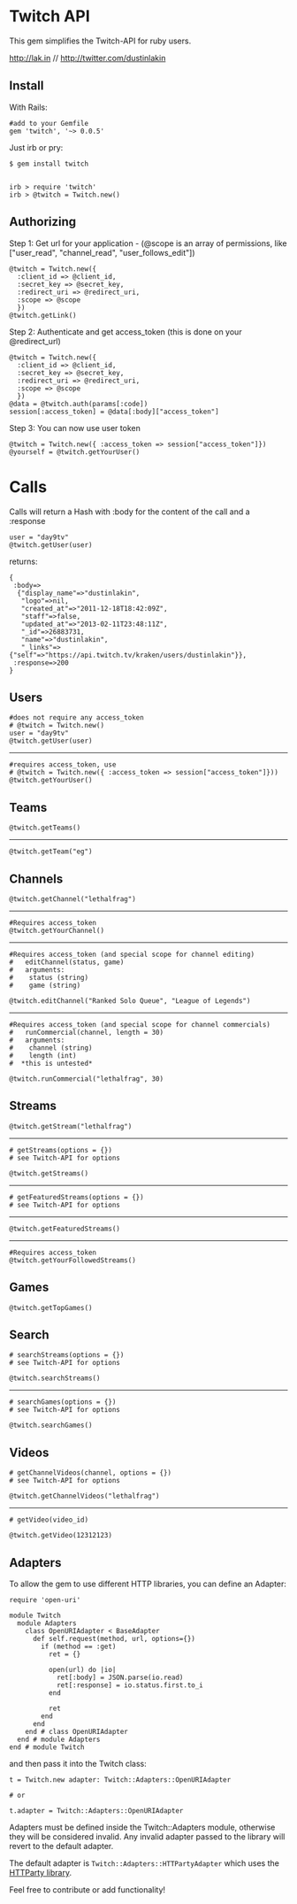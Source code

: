 Twitch API
==========

This gem simplifies the Twitch-API for ruby users.



http://lak.in // http://twitter.com/dustinlakin


Install
----------------

With Rails:

    #add to your Gemfile
    gem 'twitch', '~> 0.0.5'


Just irb or pry:

    $ gem install twitch


    irb > require 'twitch'
    irb > @twitch = Twitch.new()


Authorizing
----------------

Step 1: Get url for your application - (@scope is an array of permissions, like ["user\_read", "channel\_read", "user\_follows_edit"])


    @twitch = Twitch.new({
      :client_id => @client_id,
      :secret_key => @secret_key,
      :redirect_uri => @redirect_uri,
      :scope => @scope
      })
    @twitch.getLink()

Step 2: Authenticate and get access_token (this is done on your @redirect\_url)

    @twitch = Twitch.new({
      :client_id => @client_id,
      :secret_key => @secret_key,
      :redirect_uri => @redirect_uri,
      :scope => @scope
      })
    @data = @twitch.auth(params[:code])
    session[:access_token] = @data[:body]["access_token"]

Step 3: You can now use user token

    @twitch = Twitch.new({ :access_token => session["access_token"]})
    @yourself = @twitch.getYourUser()




Calls
===========

Calls will return a Hash with :body for the content of the call and a :response

    user = "day9tv"
    @twitch.getUser(user)

returns:

    {
     :body=>
      {"display_name"=>"dustinlakin",
       "logo"=>nil,
       "created_at"=>"2011-12-18T18:42:09Z",
       "staff"=>false,
       "updated_at"=>"2013-02-11T23:48:11Z",
       "_id"=>26883731,
       "name"=>"dustinlakin",
       "_links"=>{"self"=>"https://api.twitch.tv/kraken/users/dustinlakin"}},
     :response=>200
    }




Users
-----
    #does not require any access_token 
    # @twitch = Twitch.new() 
    user = "day9tv"
    @twitch.getUser(user)

----
    #requires access_token, use 
    # @twitch = Twitch.new({ :access_token => session["access_token"]}))
    @twitch.getYourUser()



Teams
-----
    @twitch.getTeams()

----
    @twitch.getTeam("eg")


Channels
-----
    @twitch.getChannel("lethalfrag")

----
    #Requires access_token
    @twitch.getYourChannel()

----
    #Requires access_token (and special scope for channel editing)
    #   editChannel(status, game)
    #   arguments:
    #    status (string)
    #    game (string)
    
    @twitch.editChannel("Ranked Solo Queue", "League of Legends")

----

    #Requires access_token (and special scope for channel commercials)
    #   runCommercial(channel, length = 30)
    #   arguments:
    #    channel (string)
    #    length (int)
    #  *this is untested*

    @twitch.runCommercial("lethalfrag", 30)
    

Streams
-----
    @twitch.getStream("lethalfrag")

  ----
    # getStreams(options = {})
    # see Twitch-API for options

    @twitch.getStreams()

----
    # getFeaturedStreams(options = {})
    # see Twitch-API for options

----
    @twitch.getFeaturedStreams()

----
    #Requires access_token
    @twitch.getYourFollowedStreams()


Games
-----
    @twitch.getTopGames()


Search
-----

    # searchStreams(options = {})
    # see Twitch-API for options

    @twitch.searchStreams()

 ----
    # searchGames(options = {})
    # see Twitch-API for options

    @twitch.searchGames()


Videos
-----

    # getChannelVideos(channel, options = {})
    # see Twitch-API for options

    @twitch.getChannelVideos("lethalfrag")

 ----
    # getVideo(video_id)

    @twitch.getVideo(12312123)

Adapters
-----

To allow the gem to use different HTTP libraries, you can define an Adapter:

    require 'open-uri' 

    module Twitch
      module Adapters
        class OpenURIAdapter < BaseAdapter
          def self.request(method, url, options={})
            if (method == :get)
              ret = {}

              open(url) do |io|
                ret[:body] = JSON.parse(io.read)
                ret[:response] = io.status.first.to_i
              end

              ret
            end
          end
        end # class OpenURIAdapter
      end # module Adapters
    end # module Twitch

and then pass it into the Twitch class:

    t = Twitch.new adapter: Twitch::Adapters::OpenURIAdapter

    # or

    t.adapter = Twitch::Adapters::OpenURIAdapter

Adapters must be defined inside the Twitch::Adapters module, otherwise they will be considered invalid.
Any invalid adapter passed to the library will revert to the default adapter.

The default adapter is `Twitch::Adapters::HTTPartyAdapter` which uses the [HTTParty library](https://github.com/jnunemaker/httparty).

Feel free to contribute or add functionality!